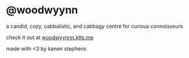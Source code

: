 # @woodwyynn
a candid, cozy, cabbalistic, and cabbagy centre for curious connoisseurs

check it out at [woodwyynnn.ktts.me](https://woodwynn.ktts.me)

made with <3 by kanen stephens
